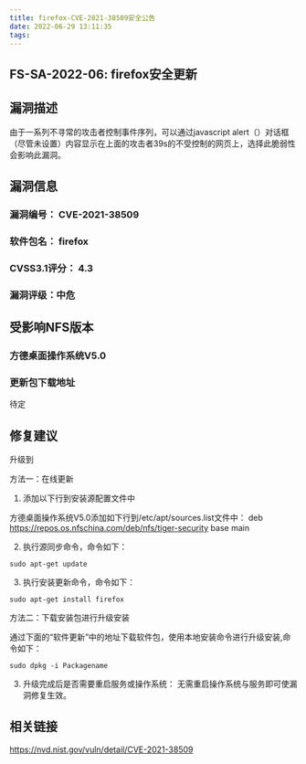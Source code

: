 ```yaml
---
title: firefox-CVE-2021-38509安全公告
date: 2022-06-29 13:11:35
tags:
---
```

## FS-SA-2022-06: firefox安全更新

## 漏洞描述

由于一系列不寻常的攻击者控制事件序列，可以通过javascript alert（）对话框（尽管未设置）内容显示在上面的攻击者39s的不受控制的网页上，选择此脆弱性会影响此漏洞。 

## 漏洞信息

###    漏洞编号： CVE-2021-38509

###    软件包名： firefox

###    CVSS3.1评分： 4.3

###    漏洞评级：中危

## 受影响NFS版本

###    方德桌面操作系统V5.0

### 更新包下载地址

待定

## 修复建议

升级到 

方法一：在线更新

1. 添加以下行到安装源配置文件中

方德桌面操作系统V5.0添加如下行到/etc/apt/sources.list文件中：
deb https://repos.os.nfschina.com/deb/nfs/tiger-security base main

2. 执行源同步命令，命令如下：

```
sudo apt-get update
```

3. 执行安装更新命令，命令如下：

```
sudo apt-get install firefox
```

方法二：下载安装包进行升级安装

通过下面的“软件更新”中的地址下载软件包，使用本地安装命令进行升级安装,命令如下：

```
sudo dpkg -i Packagename
```

3. 升级完成后是否需要重启服务或操作系统：
   无需重启操作系统与服务即可使漏洞修复生效。

## 相关链接

https://nvd.nist.gov/vuln/detail/CVE-2021-38509

